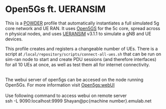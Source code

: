 # Open5Gs ft. UERANSIM

This is a [POWDER](https://powderwireless.net/) profile that automatically instantiates a full simulated 5g core network and UE RAN. It uses [Open5GS](https://github.com/open5gs/open5gs) for the 5c core, spread across n physical nodes, and uses [UERANSIM](https://github.com/aligungr/UERANSIM) v3.1.1 to simulate a gNB and UE devices.

This profile creates and registers a changeable number of UEs. There is a script at `/local/repository/scripts/connect-all-ues.sh` that can be run on sim-ran node to start and create PDU sessions (and therefore interfaces) for all 10 UEs at once, as well as test them all for internet connectivity.

<br />The webui server of open5gs can be accesed on the node running Open5Gs. For more information visit [Open5gs:webUI](https://www.sharetechnote.com/html/OpenRAN/OR_open5gs_webui.html)
<br /><br />Use following command to access webui on remote server
<br />
ssh -L 9090:localhost:9999 Shayan@pc{machine number}.emulab.net
